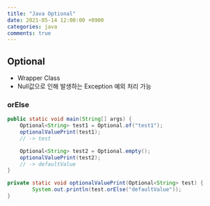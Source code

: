 ```yaml
---
title: "Java Optional"
date: 2021-05-14 12:00:00 +0900
categories: java
comments: true
---
```


## Optional
* Wrapper Class
* Null값으로 인해 발생하는 Exception 예외 처리 가능

### orElse

```java
public static void main(String[] args) {
    Optional<String> test1 = Optional.of("test1");
    optionalValuePrint(test1);
    // -> test

    Optional<String> test2 = Optional.empty();
    optionalValuePrint(test2);
    // -> defaultValue
}

private static void optionalValuePrint(Optional<String> test) {
		System.out.println(test.orElse("defaultValue"));
}
 ```
